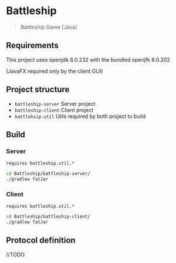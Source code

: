 # Battleship

> Battleship Game \[Java\]

## Requirements

This project uses openjdk 8.0.232 with the bundled openjfk 8.0.202

(JavaFX required only by the client GUI)

## Project structure

- `battleship-server` Server project
- `battleship-client` Client project
- `battlehsip-util` Utils required by both project to build

## Build

### Server

`requires battleship.util.*`

```bash
cd Battleship/battleship-server/
./gradlew fatJar
```

### Client

`requires battleship.util.*`

```bash
cd Battleship/battleship-client/
./gradlew fatJar
```

## Protocol definition

//TODO

